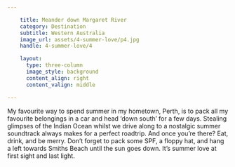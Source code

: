 ```yaml
---

    title: Meander down Margaret River
    category: Destination
    subtitle: Western Australia
    image_url: assets/4-summer-love/p4.jpg
    handle: 4-summer-love/4

    layout:
      type: three-column
      image_style: background
      content_align: right
      content_valign: middle

---
```


My favourite way to spend summer in my hometown, Perth, is to pack all my favourite belongings in a car and head ‘down south’ for a few days. Stealing glimpses of the Indian Ocean whilst we drive along to a nostalgic summer soundtrack always makes for a perfect roadtrip. And once you’re there? Eat, drink, and be merry. Don’t forget to pack some SPF, a floppy hat, and hang a left towards Smiths Beach until the sun goes down. It’s summer love at first sight and last light.
